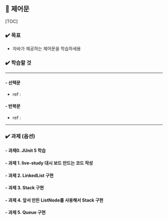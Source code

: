 ## :cactus:  제어문

[TOC]

### :heavy_check_mark: 목표

- 자바가 제공하는 제어문을 학습하세용

  

### :heavy_check_mark: 학습할 것

---

#### - 선택문

> 

- ref :



#### - 반복문

> 
>

- ref : 



---

### :heavy_check_mark: 과제 (옵션)

#### - 과제0. JUnit 5 학습

#### - 과제 1. live-study 대시 보드 만드는 코드 작성

#### - 과제 2. LinkedList 구현

#### - 과제 3. Stack 구현

#### - 과제 4. 앞서 만든 ListNode를 사용해서 Stack 구현

#### - 과제 5. Queue 구현